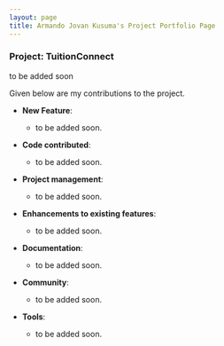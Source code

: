 ```yaml
---
layout: page
title: Armando Jovan Kusuma's Project Portfolio Page
---
```


### Project: TuitionConnect

to be added soon

Given below are my contributions to the project.

* **New Feature**:
  * to be added soon.

* **Code contributed**:
  * to be added soon.

* **Project management**:
  * to be added soon.

* **Enhancements to existing features**:
  * to be added soon.

* **Documentation**:
  * to be added soon.

* **Community**:
  * to be added soon.

* **Tools**:
  * to be added soon.

